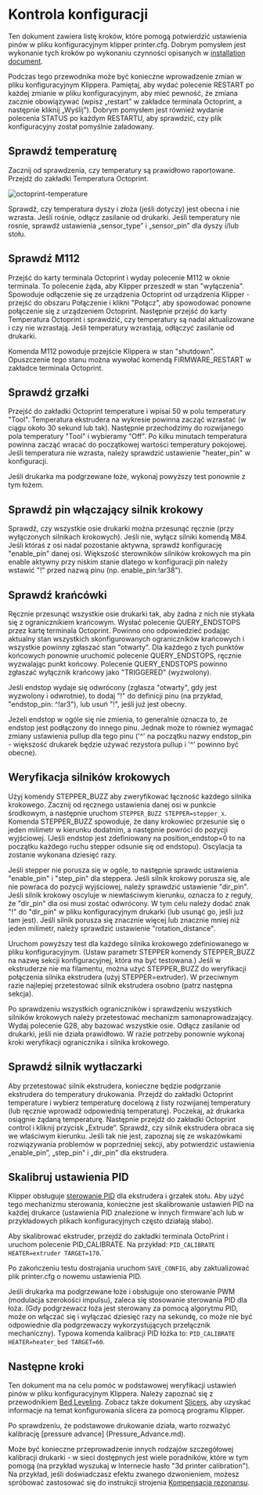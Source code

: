 # Kontrola konfiguracji

Ten dokument zawiera listę kroków, które pomogą potwierdzić ustawienia pinów w pliku konfiguracyjnym klipper printer.cfg. Dobrym pomysłem jest wykonanie tych kroków po wykonaniu czynności opisanych w [installation document](Installation.md).

Podczas tego przewodnika może być konieczne wprowadzenie zmian w pliku konfiguracyjnym Klippera. Pamiętaj, aby wydać polecenie RESTART po każdej zmianie w pliku konfiguracyjnym, aby mieć pewność, że zmiana zacznie obowiązywać (wpisz „restart” w zakładce terminala Octoprint, a następnie kliknij „Wyślij”). Dobrym pomysłem jest również wydanie polecenia STATUS po każdym RESTARTU, aby sprawdzić, czy plik konfiguracyjny został pomyślnie załadowany.

## Sprawdź temperaturę

Zacznij od sprawdzenia, czy temperatury są prawidłowo raportowane. Przejdź do zakładki Temperatura Octoprint.

![octoprint-temperature](img/octoprint-temperature.png)

Sprawdź, czy temperatura dyszy i złoża (jeśli dotyczy) jest obecna i nie wzrasta. Jeśli rośnie, odłącz zasilanie od drukarki. Jeśli temperatury nie rosnie, sprawdź ustawienia „sensor_type” i „sensor_pin” dla dyszy i/lub stołu.

## Sprawdź M112

Przejść do karty terminala Octoprint i wyday polecenie M112 w oknie terminala. To polecenie żąda, aby Klipper przeszedł w stan "wyłączenia". Spowoduje odłączenie się ze urządzenia Octoprint od urządzenia Klipper - przejść do obszaru Połączenie i klikni "Połącz", aby spowodować ponowne połączenie się z urządzeniem Octoprint. Następnie przejść do karty Temperatura Octoprint i sprawdzić, czy temperatury są nadal aktualizowane i czy nie wzrastają. Jeśli temperatury wzrastają, odłączyć zasilanie od drukarki.

Komenda M112 powoduje przejście Klippera w stan "shutdown". Opuszczenie tego stanu można wywołać komendą FIRMWARE_RESTART w zakładce terminala Octoprint.

## Sprawdź grzałki

Przejść do zakładki Octoprint temperature i wpisai 50 w polu temperatury "Tool". Temperatura ekstrudera na wykresie powinna zacząć wzrastać (w ciągu około 30 sekund lub tak). Następnie przechodzimy do rozwijanego pola temperatury "Tool" i wybieramy "Off". Po kilku minutach temperatura powinna zacząć wracać do początkowej wartości temperatury pokojowej. Jeśli temperatura nie wzrasta, należy sprawdzić ustawienie "heater_pin" w konfiguracji.

Jeśli drukarka ma podgrzewane łoże, wykonaj powyższy test ponownie z tym łożem.

## Sprawdź pin włączający silnik krokowy

Sprawdź, czy wszystkie osie drukarki można przesunąć ręcznie (przy wyłączonych silnikach krokowych). Jeśli nie, wyłącz silniki komendą M84. Jeśli któraś z osi nadal pozostanie aktywna, sprawdź konfigurację "enable_pin" danej osi. Większość sterowników silników krokowych ma pin enable aktywny przy niskim stanie dlatego w konfiguracji pin należy wstawić "!" przed nazwą pinu (np. enable_pin:!ar38").

## Sprawdź krańcówki

Ręcznie przesunąć wszystkie osie drukarki tak, aby żadna z nich nie stykała się z ogranicznikiem krańcowym. Wysłać polecenie QUERY_ENDSTOPS przez kartę terminala Octoprint. Powinno ono odpowiedzieć podając aktualny stan wszystkich skonfigurowanych ograniczników krańcowych i wszystkie powinny zgłaszać stan "otwarty". Dla każdego z tych punktów końcowych ponownie uruchomić polecenie QUERY_ENDSTOPS, ręcznie wyzwalając punkt końcowy. Polecenie QUERY_ENDSTOPS powinno zgłaszać wyłącznik krańcowy jako "TRIGGERED" (wyzwolony).

Jeśli endstop wydaje się odwrócony (zgłasza "otwarty", gdy jest wyzwolony i odwrotnie), to dodaj "!" do definicji pinu (na przykład, "endstop_pin: ^!ar3"), lub usuń "!", jeśli już jest obecny.

Jeżeli endstop w ogóle się nie zmienia, to generalnie oznacza to, że endstop jest podłączony do innego pinu. Jednak może to również wymagać zmiany ustawienia pullup dla tego pinu ('^' na początku nazwy endstop_pin - większość drukarek będzie używać rezystora pullup i '^' powinno być obecne).

## Weryfikacja silników krokowych

Użyj komendy STEPPER_BUZZ aby zweryfikować łączność każdego silnika krokowego. Zacznij od ręcznego ustawienia danej osi w punkcie środkowym, a następnie uruchom `STEPPER_BUZZ STEPPER=stepper_x`. Komenda STEPPER_BUZZ spowoduje, że dany krokowiec przesunie się o jeden milimetr w kierunku dodatnim, a następnie powróci do pozycji wyjściowej. (Jeśli endstop jest zdefiniowany na position_endstop=0 to na początku każdego ruchu stepper odsunie się od endstopu). Oscylacja ta zostanie wykonana dziesięć razy.

Jeśli stepper nie porusza się w ogóle, to następnie sprawdc ustawienia "enable_pin" i "step_pin" dla steppera. Jeśli silnik krokowy porusza się, ale nie powraca do pozycji wyjściowej, należy sprawdzić ustawienie "dir_pin". Jeśli silnik krokowy oscyluje w niewłaściwym kierunku, oznacza to z reguły, że "dir_pin" dla osi musi zostać odwrócony. W tym celu należy dodać znak "!" do "dir_pin" w pliku konfiguracyjnym drukarki (lub usunąć go, jeśli już tam jest). Jeśli silnik porusza się znacznie więcej lub znacznie mniej niż jeden milimetr, należy sprawdzić ustawienie "rotation_distance".

Uruchom powyższy test dla każdego silnika krokowego zdefiniowanego w pliku konfiguracyjnym. (Ustaw parametr STEPPER komendy STEPPER_BUZZ na nazwę sekcji konfiguracyjnej, która ma być testowana.) Jeśli w ekstruderze nie ma filamentu, można użyć STEPPER_BUZZ do weryfikacji połączenia silnika ekstrudera (użyj STEPPER=extruder). W przeciwnym razie najlepiej przetestować silnik ekstrudera osobno (patrz następna sekcja).

Po sprawdzeniu wszystkich ograniczników i sprawdzeniu wszystkich silników krokowych należy przetestować mechanizm samonaprowadzający. Wydaj polecenie G28, aby bazować wszystkie osie. Odłącz zasilanie od drukarki, jeśli nie działa prawidłowo. W razie potrzeby ponownie wykonaj kroki weryfikacji ogranicznika i silnika krokowego.

## Sprawdź silnik wytłaczarki

Aby przetestować silnik ekstrudera, konieczne będzie podgrzanie ekstrudera do temperatury drukowania. Przejdź do zakładki Octoprint temperature i wybierz temperaturę docelową z listy rozwijanej temperatury (lub ręcznie wprowadź odpowiednią temperaturę). Poczekaj, aż drukarka osiągnie żądaną temperaturę. Następnie przejdź do zakładki Octoprint control i kliknij przycisk „Extrude”. Sprawdź, czy silnik ekstrudera obraca się we właściwym kierunku. Jeśli tak nie jest, zapoznaj się ze wskazówkami rozwiązywania problemów w poprzedniej sekcji, aby potwierdzić ustawienia „enable_pin”, „step_pin” i „dir_pin” dla ekstrudera.

## Skalibruj ustawienia PID

Klipper obsługuje [sterowanie PID](https://en.wikipedia.org/wiki/PID_controller) dla ekstrudera i grzałek stołu. Aby użyć tego mechanizmu sterowania, konieczne jest skalibrowanie ustawień PID na każdej drukarce (ustawienia PID znalezione w innych firmware'ach lub w przykładowych plikach konfiguracyjnych często działają słabo).

Aby skalibrować ekstruder, przejdź do zakładki terminala OctoPrint i uruchom polecenie PID_CALIBRATE. Na przykład: `PID_CALIBRATE HEATER=extruder TARGET=170`.`

Po zakończeniu testu dostrajania uruchom `SAVE_CONFIG`, aby zaktualizować plik printer.cfg o nowemu ustawienia PID.

Jeśli drukarka ma podgrzewane łoże i obsługuje ono sterowanie PWM (modulacja szerokości impulsu), zaleca się stosowanie sterowania PID dla łoża. (Gdy podgrzewacz łoża jest sterowany za pomocą algorytmu PID, może on włączać się i wyłączać dziesięć razy na sekundę, co może nie być odpowiednie dla podgrzewaczy wykorzystujących przełącznik mechaniczny). Typowa komenda kalibracji PID łóżka to: `PID_CALIBRATE HEATER=heater_bed TARGET=60`.

## Następne kroki

Ten dokument ma na celu pomóc w podstawowej weryfikacji ustawień pinów w pliku konfiguracyjnym Klippera. Należy zapoznać się z przewodnikiem [Bed Leveling](Bed_Level.md). Zobacz także dokument [Slicers](Slicers.md), aby uzyskać informacje na temat konfigurowania slicera za pomocą programu Klipper.

Po sprawdzeniu, że podstawowe drukowanie działa, warto rozważyć kalibrację [pressure advance] (Pressure_Advance.md).

Może być konieczne przeprowadzenie innych rodzajów szczegółowej kalibracji drukarki - w sieci dostępnych jest wiele poradników, które w tym pomogą (na przykład wyszukaj w Internecie hasło "3d printer calibration"). Na przykład, jeśli doświadczasz efektu zwanego dzwonieniem, możesz spróbować zastosować się do instrukcji strojenia [Kompensacja rezonansu](Resonance_Compensation.md).
